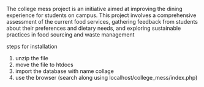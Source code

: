 The college mess project is an initiative aimed at improving the dining experience for students on campus. This project involves a comprehensive assessment of the current food services, gathering feedback from students about their preferences and dietary needs, and exploring sustainable practices in food sourcing and waste management


steps for installation 
1. unzip the file
2. move the file to htdocs
3. import the database with name collage
4. use the browser (search along using localhost/college_mess/index.php)
